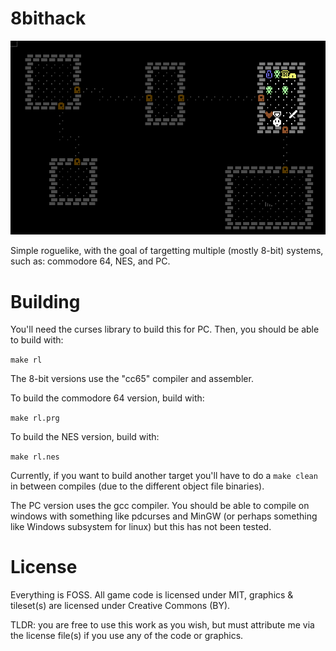 # 8bithack

![bithack](/res/screenshot.png?raw=true)

Simple roguelike, with the goal of targetting multiple (mostly 8-bit)
systems, such as: commodore 64, NES, and PC.

# Building

You'll need the curses library to build this for PC. Then, you should be
able to build with:

`make rl`

The 8-bit versions use the "cc65" compiler and assembler.

To build the commodore 64 version, build with:

`make rl.prg`

To build the NES version, build with:

`make rl.nes`

Currently, if you want to build another target you'll have to do a `make
clean` in between compiles (due to the different object file binaries).

The PC version uses the gcc compiler. You should be able to compile on
windows with something like pdcurses and MinGW (or perhaps something
like Windows subsystem for linux) but this has not been tested.

# License

Everything is FOSS. All game code is licensed under MIT, graphics &
tileset(s) are licensed under Creative Commons (BY).

TLDR: you are free to use this work as you wish, but must attribute me
via the license file(s) if you use any of the code or graphics.
